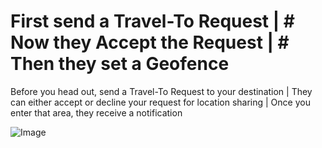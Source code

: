 # First send a Travel-To Request | # Now they Accept the Request | # Then they set a Geofence

Before you head out, send a Travel-To Request to your destination | They can either accept or decline your request for location sharing | Once you enter that area, they receive a notification

![Image](https://play.google.com/intl/en_us/badges/images/generic/en_badge_web_generic.png)
